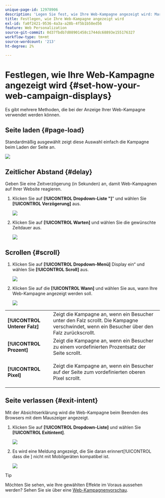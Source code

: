 ```yaml
---
unique-page-id: 12978906
description: 'Legen Sie fest, wie Ihre Web-Kampagne angezeigt wird: Marketo-Dokumente - Produktdokumentation'
title: Festlegen, wie Ihre Web-Kampagne angezeigt wird
exl-id: fa0f2421-9536-4a3a-a28b-4f5b1b58ed56
feature: Web Personalization
source-git-commit: 0d37fbdb7d08901458c1744dc68893e155176327
workflow-type: tm+mt
source-wordcount: '213'
ht-degree: 2%

---
```


# Festlegen, wie Ihre Web-Kampagne angezeigt wird {#set-how-your-web-campaign-displays}

Es gibt mehrere Methoden, die bei der Anzeige Ihrer Web-Kampagne verwendet werden können.

## Seite laden {#page-load}

Standardmäßig ausgewählt zeigt diese Auswahl einfach die Kampagne beim Laden der Seite an.

![](assets/pl1.png)

## Zeitlicher Abstand {#delay}

Geben Sie eine Zeitverzögerung (in Sekunden) an, damit Web-Kampagnen auf Ihrer Website reagieren.

1. Klicken Sie auf **[!UICONTROL Dropdown-Liste &quot;]**&quot; und wählen Sie **[!UICONTROL Verzögerung]** aus.

   ![](assets/d1.png)

1. Klicken Sie auf **[!UICONTROL Warten]** und wählen Sie die gewünschte Zeitdauer aus.

   ![](assets/d2.png)

## Scrollen {#scroll}

1. Klicken Sie auf **[!UICONTROL Dropdown-Menü]** Display ein“ und wählen Sie **[!UICONTROL Scroll]** aus.

   ![](assets/s1.png)

1. Klicken Sie auf die **[!UICONTROL Wann]** und wählen Sie aus, wann Ihre Web-Kampagne angezeigt werden soll.

   ![](assets/s2.png)

<table> 
 <tbody> 
  <tr> 
   <td><strong>[!UICONTROL Unterer Falz]</strong></td> 
   <td>Zeigt die Kampagne an, wenn ein Besucher unter den Falz scrollt. Die Kampagne verschwindet, wenn ein Besucher über den Falz zurückscrollt.</td> 
  </tr> 
  <tr> 
   <td><strong>[!UICONTROL Prozent]</strong></td> 
   <td>Zeigt die Kampagne an, wenn ein Besucher zu einem vordefinierten Prozentsatz der Seite scrollt.</td> 
  </tr> 
  <tr> 
   <td><strong>[!UICONTROL Pixel]</strong></td> 
   <td><p>Zeigt die Kampagne an, wenn ein Besucher auf der Seite zum vordefinierten oberen Pixel scrollt.</p></td> 
  </tr> 
 </tbody> 
</table>

## Seite verlassen {#exit-intent}

Mit der Absichtserklärung wird die Web-Kampagne beim Beenden des Browsers mit dem Mauszeiger angezeigt.

1. Klicken Sie auf **[!UICONTROL Dropdown-Liste]** und wählen Sie **[!UICONTROL Exitintent]**.

   ![](assets/ei1.png)

1. Es wird eine Meldung angezeigt, die Sie daran erinnert[!UICONTROL &#x200B; dass die &#x200B;] nicht mit Mobilgeräten kompatibel ist.

   ![](assets/ei2.png)

>[!TIP]
>
>Möchten Sie sehen, wie Ihre gewählten Effekte im Voraus aussehen werden? Sehen Sie sie über eine [Web-Kampagnenvorschau](/help/marketo/product-docs/web-personalization/working-with-web-campaigns/preview-and-test-a-web-campaign.md).
